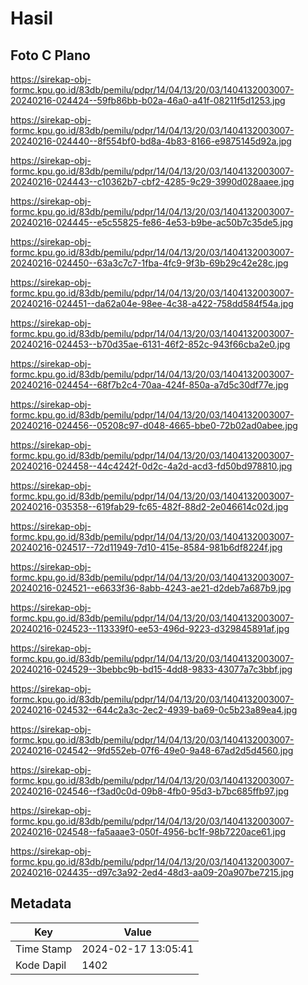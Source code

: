 # Hasil

## Foto C Plano

https://sirekap-obj-formc.kpu.go.id/83db/pemilu/pdpr/14/04/13/20/03/1404132003007-20240216-024424--59fb86bb-b02a-46a0-a41f-08211f5d1253.jpg

https://sirekap-obj-formc.kpu.go.id/83db/pemilu/pdpr/14/04/13/20/03/1404132003007-20240216-024440--8f554bf0-bd8a-4b83-8166-e9875145d92a.jpg

https://sirekap-obj-formc.kpu.go.id/83db/pemilu/pdpr/14/04/13/20/03/1404132003007-20240216-024443--c10362b7-cbf2-4285-9c29-3990d028aaee.jpg

https://sirekap-obj-formc.kpu.go.id/83db/pemilu/pdpr/14/04/13/20/03/1404132003007-20240216-024445--e5c55825-fe86-4e53-b9be-ac50b7c35de5.jpg

https://sirekap-obj-formc.kpu.go.id/83db/pemilu/pdpr/14/04/13/20/03/1404132003007-20240216-024450--63a3c7c7-1fba-4fc9-9f3b-69b29c42e28c.jpg

https://sirekap-obj-formc.kpu.go.id/83db/pemilu/pdpr/14/04/13/20/03/1404132003007-20240216-024451--da62a04e-98ee-4c38-a422-758dd584f54a.jpg

https://sirekap-obj-formc.kpu.go.id/83db/pemilu/pdpr/14/04/13/20/03/1404132003007-20240216-024453--b70d35ae-6131-46f2-852c-943f66cba2e0.jpg

https://sirekap-obj-formc.kpu.go.id/83db/pemilu/pdpr/14/04/13/20/03/1404132003007-20240216-024454--68f7b2c4-70aa-424f-850a-a7d5c30df77e.jpg

https://sirekap-obj-formc.kpu.go.id/83db/pemilu/pdpr/14/04/13/20/03/1404132003007-20240216-024456--05208c97-d048-4665-bbe0-72b02ad0abee.jpg

https://sirekap-obj-formc.kpu.go.id/83db/pemilu/pdpr/14/04/13/20/03/1404132003007-20240216-024458--44c4242f-0d2c-4a2d-acd3-fd50bd978810.jpg

https://sirekap-obj-formc.kpu.go.id/83db/pemilu/pdpr/14/04/13/20/03/1404132003007-20240216-035358--619fab29-fc65-482f-88d2-2e046614c02d.jpg

https://sirekap-obj-formc.kpu.go.id/83db/pemilu/pdpr/14/04/13/20/03/1404132003007-20240216-024517--72d11949-7d10-415e-8584-981b6df8224f.jpg

https://sirekap-obj-formc.kpu.go.id/83db/pemilu/pdpr/14/04/13/20/03/1404132003007-20240216-024521--e6633f36-8abb-4243-ae21-d2deb7a687b9.jpg

https://sirekap-obj-formc.kpu.go.id/83db/pemilu/pdpr/14/04/13/20/03/1404132003007-20240216-024523--113339f0-ee53-496d-9223-d329845891af.jpg

https://sirekap-obj-formc.kpu.go.id/83db/pemilu/pdpr/14/04/13/20/03/1404132003007-20240216-024529--3bebbc9b-bd15-4dd8-9833-43077a7c3bbf.jpg

https://sirekap-obj-formc.kpu.go.id/83db/pemilu/pdpr/14/04/13/20/03/1404132003007-20240216-024532--644c2a3c-2ec2-4939-ba69-0c5b23a89ea4.jpg

https://sirekap-obj-formc.kpu.go.id/83db/pemilu/pdpr/14/04/13/20/03/1404132003007-20240216-024542--9fd552eb-07f6-49e0-9a48-67ad2d5d4560.jpg

https://sirekap-obj-formc.kpu.go.id/83db/pemilu/pdpr/14/04/13/20/03/1404132003007-20240216-024546--f3ad0c0d-09b8-4fb0-95d3-b7bc685ffb97.jpg

https://sirekap-obj-formc.kpu.go.id/83db/pemilu/pdpr/14/04/13/20/03/1404132003007-20240216-024548--fa5aaae3-050f-4956-bc1f-98b7220ace61.jpg

https://sirekap-obj-formc.kpu.go.id/83db/pemilu/pdpr/14/04/13/20/03/1404132003007-20240216-024435--d97c3a92-2ed4-48d3-aa09-20a907be7215.jpg


## Metadata

| Key        | Value               |
| ---------- | ------------------- |
| Time Stamp | 2024-02-17 13:05:41 |
| Kode Dapil | 1402                |



